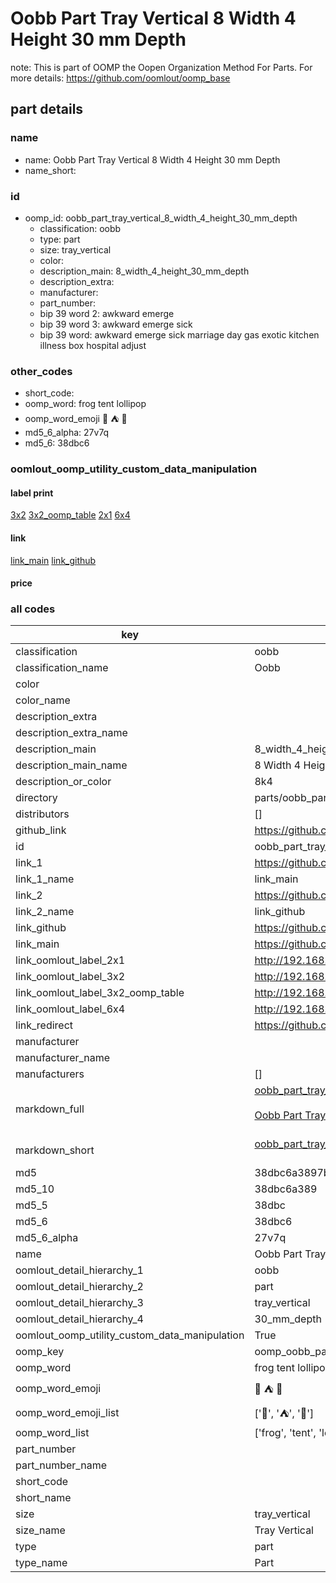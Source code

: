 # Oobb Part Tray Vertical 8 Width 4 Height 30 mm Depth  

note: This is part of OOMP the Oopen Organization Method For Parts. For more details: https://github.com/oomlout/oomp_base

##  part details
  







### name
* name: Oobb Part Tray Vertical 8 Width 4 Height 30 mm Depth
* name_short: 
### id
* oomp_id: oobb_part_tray_vertical_8_width_4_height_30_mm_depth
  * classification: oobb
  * type: part
  * size: tray_vertical
  * color: 
  * description_main: 8_width_4_height_30_mm_depth
  * description_extra: 
  * manufacturer: 
  * part_number: 
  * bip 39 word 2: awkward emerge
  * bip 39 word 3: awkward emerge sick
  * bip 39 word: awkward emerge sick marriage day gas exotic kitchen illness box hospital adjust

### other_codes
* short_code: 
* oomp_word: frog tent lollipop
* oomp_word_emoji :frog: :tent: :lollipop:
* md5_6_alpha: 27v7q
* md5_6: 38dbc6






### oomlout_oomp_utility_custom_data_manipulation
#### label print
[3x2](http://192.168.1.245:1112/?label=oomp%2027v7q)
[3x2_oomp_table](http://192.168.1.108:1112/?label=oomp%2027v7q)
[2x1](http://192.168.1.242:1112/?label=oomp%2027v7q)
[6x4](http://192.168.1.55:1112/?label=oomp%2027v7q)    

#### link

[link_main](https://github.com/oomlout/oomlout_oomp_version_1_messy/tree/main/parts/oobb_part_tray_vertical_8_width_4_height_30_mm_depth) [link_github](https://github.com/oomlout/oomlout_oomp_version_1_messy/tree/main/parts/oobb_part_tray_vertical_8_width_4_height_30_mm_depth)                             

#### price







### all codes 
| key | value |  
| --- | --- |  
| classification | oobb |  
| classification_name | Oobb |  
| color |  |  
| color_name |  |  
| description_extra |  |  
| description_extra_name |  |  
| description_main | 8_width_4_height_30_mm_depth |  
| description_main_name | 8 Width 4 Height 30 mm Depth |  
| description_or_color | 8k4 |  
| directory | parts/oobb_part_tray_vertical_8_width_4_height_30_mm_depth |  
| distributors | [] |  
| github_link | https://github.com/oomlout/oomlout_oomp_part_src/tree/main/parts/oobb_part_tray_vertical_8_width_4_height_30_mm_depth |  
| id | oobb_part_tray_vertical_8_width_4_height_30_mm_depth |  
| link_1 | https://github.com/oomlout/oomlout_oomp_version_1_messy/tree/main/parts/oobb_part_tray_vertical_8_width_4_height_30_mm_depth |  
| link_1_name | link_main |  
| link_2 | https://github.com/oomlout/oomlout_oomp_version_1_messy/tree/main/parts/oobb_part_tray_vertical_8_width_4_height_30_mm_depth |  
| link_2_name | link_github |  
| link_github | https://github.com/oomlout/oomlout_oomp_version_1_messy/tree/main/parts/oobb_part_tray_vertical_8_width_4_height_30_mm_depth |  
| link_main | https://github.com/oomlout/oomlout_oomp_version_1_messy/tree/main/parts/oobb_part_tray_vertical_8_width_4_height_30_mm_depth |  
| link_oomlout_label_2x1 | http://192.168.1.242:1112/?label=oomp%2027v7q |  
| link_oomlout_label_3x2 | http://192.168.1.245:1112/?label=oomp%2027v7q |  
| link_oomlout_label_3x2_oomp_table | http://192.168.1.108:1112/?label=oomp%2027v7q |  
| link_oomlout_label_6x4 | http://192.168.1.55:1112/?label=oomp%2027v7q |  
| link_redirect | https://github.com/oomlout/oomlout_oomp_version_1_messy/tree/main/parts/oobb_part_tray_vertical_8_width_4_height_30_mm_depth |  
| manufacturer |  |  
| manufacturer_name |  |  
| manufacturers | [] |  
| markdown_full | [oobb_part_tray_vertical_8_width_4_height_30_mm_depth](none)<br>[](none)<br>[Oobb Part Tray Vertical 8 Width 4 Height 30 Mm Depth](none)<br><br> |  
| markdown_short | [oobb_part_tray_vertical_8_width_4_height_30_mm_depth](none)<br><br> |  
| md5 | 38dbc6a3897b0a01801c08858f922886 |  
| md5_10 | 38dbc6a389 |  
| md5_5 | 38dbc |  
| md5_6 | 38dbc6 |  
| md5_6_alpha | 27v7q |  
| name | Oobb Part Tray Vertical 8 Width 4 Height 30 mm Depth |  
| oomlout_detail_hierarchy_1 | oobb |  
| oomlout_detail_hierarchy_2 | part |  
| oomlout_detail_hierarchy_3 | tray_vertical |  
| oomlout_detail_hierarchy_4 | 30_mm_depth |  
| oomlout_oomp_utility_custom_data_manipulation | True |  
| oomp_key | oomp_oobb_part_tray_vertical_8_width_4_height_30_mm_depth |  
| oomp_word | frog tent lollipop |  
| oomp_word_emoji | :frog: :tent: :lollipop: |  
| oomp_word_emoji_list | [':frog:', ':tent:', ':lollipop:'] |  
| oomp_word_list | ['frog', 'tent', 'lollipop'] |  
| part_number |  |  
| part_number_name |  |  
| short_code |  |  
| short_name |  |  
| size | tray_vertical |  
| size_name | Tray Vertical |  
| type | part |  
| type_name | Part |  
